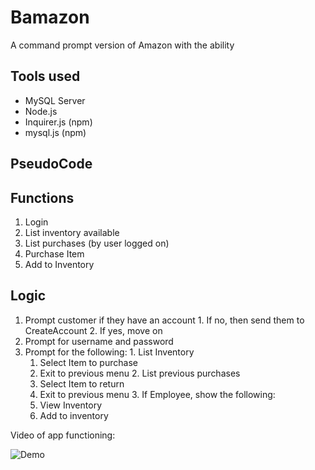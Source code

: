# Bamazon
A command prompt version of Amazon with the ability

## Tools used
* MySQL Server
* Node.js
* Inquirer.js (npm)
* mysql.js (npm)

## PseudoCode
## Functions
  1. Login
  2. List inventory available
  3. List purchases (by user logged on)
  4. Purchase Item
  5. Add to Inventory
## Logic
  1. Prompt customer if they have an account
    1. If no, then send them to CreateAccount
    2. If yes, move on
  2. Prompt for username and password
  3. Prompt for the following:
    1. List Inventory
        1. Select Item to purchase
        2. Exit to previous menu 
    2. List previous purchases
        1. Select Item to return
        2. Exit to previous menu
    3. If Employee, show the following:
        1. View Inventory
        2. Add to inventory
    
Video of app functioning:

![Demo](https://github.com/rcintron1/bamazon/blob/master/bamazon.gif?raw=true)
